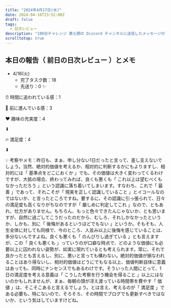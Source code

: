 ```yaml
---
title: "2024年4月17日(水)"
date: 2024-04-16T23:52:00Z
draft: false
tags:
  - 日次レビュー
description: "100日チャレンジ 第七期の Discord チャンネルに送信したメッセージのアーカイブ"
scrolltotop: true
---
```


## 本日の報告（ 前日の日次レビュー ）とメモ

- 4/16(火)
  - 完了タスク数：18
  - 先送り：0 ✨

⏰ 時間に追われている感：1

💪 前に進んでいる感：3

❤️ 趣味の充実度：4

⬇︎

🔥 満足度：4

⬇︎

💡 考察やメモ：昨日も、まぁ、申し分ない1日だったと言って、差し支えないでしょう。当然、絶対的価値を考えるか、相対的に判断するかにもよりますし、相対的には「 基準点をどこにおくか 」でも、その価値は大きく変わってくるわけですが、大抵の場合、終わってみれば、良くも悪くも「 これ以上は望むべくもなかっただろう 」という認識に落ち着いてしまいます。すなわち、これで「 最善 」であって、それこそが「 現実を正しく認識していること 」とイコールなのではないか、と言ったところですね。要するに、その認識に引っ張られて、日々の満足度も高くなりがちなのですが「 厳しめに判定してこれ 」なので、ともあれ、仕方がありません。もちろん、もっと色々できたんじゃないか、とも思いますが、自然に過ごしてこうだったのだから、むしろ、それしかなかったというか、しかも、別に「 後悔があるというほどでもない 」というか。そもそも、人生全体に対しても同様で、今のところ、人並み以上に後悔を感じていることは、多分ないんですよね。良くも悪くも「 のんびりし過ぎている 」とも言えますが、この「 良くも悪くも 」っていうのが口癖な時点で、どのような価値にも必要以上に囚われない姿勢が、如実に現れているとも考えられます。常に、それで良かったとも言えるし、別に、悪いと言っても構わない。絶対的価値が損なわれることはあり得ないし、相対的価値はどうにでもなる以上、価値判断自体に意義はあっても、同時にナンセンスでもあるわけです。そういった人間にとって、1日の満足度を考える意義は「 こうした考察を行う機会を得ること 」以上にはないのかもしれませんが、まぁ、毎朝の頭が冴え渡っている時間帯を費やす「 価値 」は、そこそこあると言えるでしょう。とは言え、考えるのが「 満足度 」である必要も、特にないので、そろそろ、その時間でブログでも更新すべきではないか、という気はしていますけどね。
